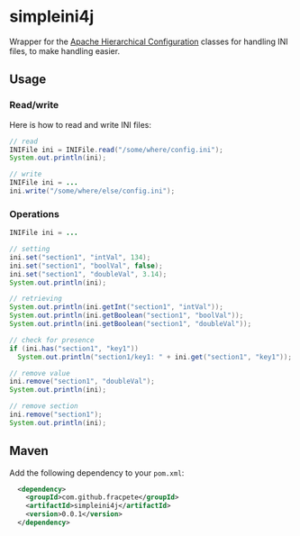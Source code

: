 # simpleini4j
Wrapper for the [Apache Hierarchical Configuration](https://commons.apache.org/proper/commons-configuration/) 
classes for handling INI files, to make handling easier.

## Usage

### Read/write
Here is how to read and write INI files:

```java
// read
INIFile ini = INIFile.read("/some/where/config.ini");
System.out.println(ini);
```

```java
// write
INIFile ini = ...
ini.write("/some/where/else/config.ini");
```

### Operations

```java
INIFile ini = ...

// setting
ini.set("section1", "intVal", 134);
ini.set("section1", "boolVal", false);
ini.set("section1", "doubleVal", 3.14);
System.out.println(ini);

// retrieving
System.out.println(ini.getInt("section1", "intVal"));
System.out.println(ini.getBoolean("section1", "boolVal"));
System.out.println(ini.getBoolean("section1", "doubleVal"));

// check for presence
if (ini.has("section1", "key1"))
  System.out.println("section1/key1: " + ini.get("section1", "key1"));

// remove value
ini.remove("section1", "doubleVal");
System.out.println(ini);

// remove section
ini.remove("section1");
System.out.println(ini);
```

## Maven
Add the following dependency to your `pom.xml`:
```xml
  <dependency>
    <groupId>com.github.fracpete</groupId>
    <artifactId>simpleini4j</artifactId>
    <version>0.0.1</version>
  </dependency>
```
